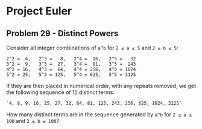 # Project Euler

## Problem 29 - Distinct Powers
Consider all integer combinations of `a^b` for `2 ≤ a ≤ 5` and `2 ≤ b ≤ 5`:

    2^2 =  4,   2^3 =   8,   2^4 =  16,   2^5 =   32
    3^2 =  9,   3^3 =  27,   3^4 =  81,   3^5 =  243
    4^2 = 16,   4^3 =  64,   4^4 = 256,   4^5 = 1024
    5^2 = 25,   5^3 = 125,   5^4 = 625,   5^5 = 3125

If they are then placed in numerical order, with any repeats removed, we get the following sequence of 15 distinct terms:

    `4, 8, 9, 16, 25, 27, 32, 64, 81, 125, 243, 256, 625, 1024, 3125`

How many distinct terms are in the sequence generated by `a^b` for `2 ≤ a ≤ 100` and `2 ≤ b ≤ 100`?
